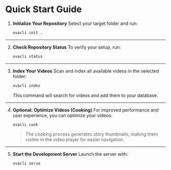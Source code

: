 # Quick Start Guide

1.  **Initialize Your Repository**
    Select your target folder and run:
    ```bash
    ovacli init .
    ```

---

2.  **Check Repository Status**
    To verify your setup, run:
    ```bash
    ovacli status
    ```

---

3.  **Index Your Videos**
    Scan and index all available videos in the selected folder:
    ```bash
    ovacli index
    ```
    This command will search for videos and add them to your database.

---

4.  **Optional: Optimize Videos (Cooking)**
    For improved performance and user experience, you can optimize your videos:
    ```bash
    ovacli cook
    ```
    > The cooking process generates story thumbnails, making them visible in the video player for easier navigation.

---

5.  **Start the Development Server**
    Launch the server with:
    ```bash
    ovacli serve
    ```